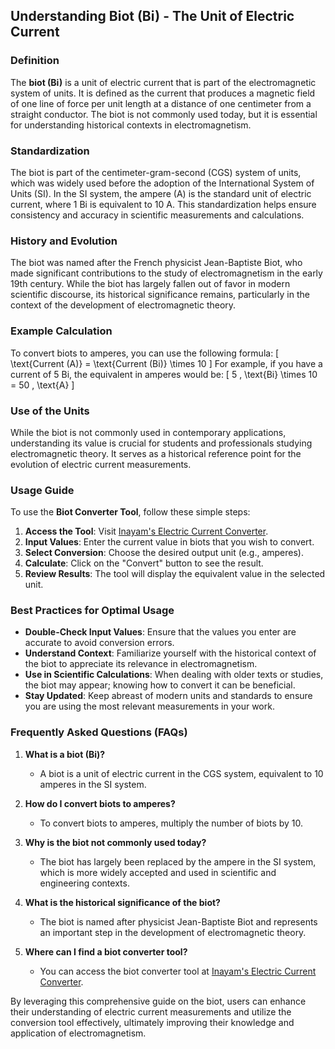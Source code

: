 ## Understanding Biot (Bi) - The Unit of Electric Current

### Definition
The **biot (Bi)** is a unit of electric current that is part of the electromagnetic system of units. It is defined as the current that produces a magnetic field of one line of force per unit length at a distance of one centimeter from a straight conductor. The biot is not commonly used today, but it is essential for understanding historical contexts in electromagnetism.

### Standardization
The biot is part of the centimeter-gram-second (CGS) system of units, which was widely used before the adoption of the International System of Units (SI). In the SI system, the ampere (A) is the standard unit of electric current, where 1 Bi is equivalent to 10 A. This standardization helps ensure consistency and accuracy in scientific measurements and calculations.

### History and Evolution
The biot was named after the French physicist Jean-Baptiste Biot, who made significant contributions to the study of electromagnetism in the early 19th century. While the biot has largely fallen out of favor in modern scientific discourse, its historical significance remains, particularly in the context of the development of electromagnetic theory.

### Example Calculation
To convert biots to amperes, you can use the following formula:
\[ \text{Current (A)} = \text{Current (Bi)} \times 10 \]
For example, if you have a current of 5 Bi, the equivalent in amperes would be:
\[ 5 \, \text{Bi} \times 10 = 50 \, \text{A} \]

### Use of the Units
While the biot is not commonly used in contemporary applications, understanding its value is crucial for students and professionals studying electromagnetic theory. It serves as a historical reference point for the evolution of electric current measurements.

### Usage Guide
To use the **Biot Converter Tool**, follow these simple steps:
1. **Access the Tool**: Visit [Inayam's Electric Current Converter](https://www.inayam.co/unit-converter/electric_current).
2. **Input Values**: Enter the current value in biots that you wish to convert.
3. **Select Conversion**: Choose the desired output unit (e.g., amperes).
4. **Calculate**: Click on the "Convert" button to see the result.
5. **Review Results**: The tool will display the equivalent value in the selected unit.

### Best Practices for Optimal Usage
- **Double-Check Input Values**: Ensure that the values you enter are accurate to avoid conversion errors.
- **Understand Context**: Familiarize yourself with the historical context of the biot to appreciate its relevance in electromagnetism.
- **Use in Scientific Calculations**: When dealing with older texts or studies, the biot may appear; knowing how to convert it can be beneficial.
- **Stay Updated**: Keep abreast of modern units and standards to ensure you are using the most relevant measurements in your work.

### Frequently Asked Questions (FAQs)

1. **What is a biot (Bi)?**
   - A biot is a unit of electric current in the CGS system, equivalent to 10 amperes in the SI system.

2. **How do I convert biots to amperes?**
   - To convert biots to amperes, multiply the number of biots by 10.

3. **Why is the biot not commonly used today?**
   - The biot has largely been replaced by the ampere in the SI system, which is more widely accepted and used in scientific and engineering contexts.

4. **What is the historical significance of the biot?**
   - The biot is named after physicist Jean-Baptiste Biot and represents an important step in the development of electromagnetic theory.

5. **Where can I find a biot converter tool?**
   - You can access the biot converter tool at [Inayam's Electric Current Converter](https://www.inayam.co/unit-converter/electric_current).

By leveraging this comprehensive guide on the biot, users can enhance their understanding of electric current measurements and utilize the conversion tool effectively, ultimately improving their knowledge and application of electromagnetism.